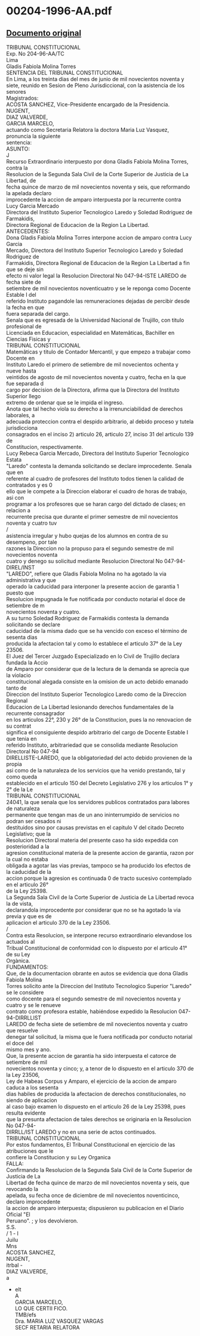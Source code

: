 
00204-1996-AA.pdf
=================
  
[Documento original](https://tc.gob.pe/jurisprudencia/1997/00204-1996-AA.pdf)  
---  
TRIBUNAL CONSTITUCIONAL  
Exp. No 204-96-AA/TC  
Lima  
Gladis Fabiola Molina Torres  
SENTENCIA DEL TRIBUNAL CONSTITUCIONAL  
En Lima, a los treinta dias del mes de junio de mil novecientos noventa y  
siete, reunido en Sesion de Pleno Jurisdiccional, con la asistencia de los senores  
Magistrados:  
ACOSTA SANCHEZ, Vice-Presidente encargado de la Presidencia.  
NUGENT,  
DIAZ VALVERDE,  
GARCIA MARCELO,  
actuando como Secretaria Relatora la doctora Maria Luz Vasquez, pronuncia la siguiente  
sentencia:  
ASUNTO:  
J  
Recurso Extraordinario interpuesto por dona Gladis Fabiola Molina Torres, contra la  
Resolucion de la Segunda Sala Civil de la Corte Superior de Justicia de La Libertad, de  
fecha quince de marzo de mil novecientos noventa y seis, que reformando la apelada declaro  
improcedente la accion de amparo interpuesta por la recurrente contra Lucy Garcia Mercado  
Directora del Instituto Superior Tecnologico Laredo y Soledad Rodriguez de Farmakidis,  
Directora Regional de Educacion de la Region La Libertad.  
ANTECEDENTES:  
Dona Gladis Fabiola Molina Torres interpone accion de amparo contra Lucy Garcia  
Mercado, Directora del Instituto Superior Tecnologico Laredo y Soledad Rodriguez de  
Farmakidis, Directora Regional de Educacion de la Region La Libertad a fin que se deje sin  
efecto ni valor legal la Resolucion Directoral No 047-94-ISTE LAREDO de fecha siete de  
setiembre de mil novecientos noventicuatro y se le reponga como Docente Estable I del  
referido Instituto pagandole las remuneraciones dejadas de percibir desde la fecha en que  
fuera separada del cargo.  
Senala que es egresada de la Universidad Nacional de Trujillo, con titulo profesional de  
Licenciada en Educacion, especialidad en Matemâticas, Bachiller en Ciencias Fisicas y  
TRIBUNAL CONSTITUCIONAL  
Matemâticas y titulo de Contador Mercantil, y que empezo a trabajar como Docente en  
Instituto Laredo el primero de setiembre de mil novecientos ochenta y nueve hasta  
veintidos de agosto de mil novecientos noventa y cuatro, fecha en la que fue separada d  
cargo por decision de la Directora, afirma que la Directora del Instituto Superior llego  
extremo de ordenar que se le impida el ingreso.  
Anota que tal hecho viola su derecho a la irrenunciabilidad de derechos laborales, a  
adecuada proteccion contra el despido arbitrario, al debido proceso y tutela jurisdicciona  
consagrados en el inciso 2) articulo 26, articulo 27, inciso 31 del articulo 139 de  
Constitucion, respectivamente.  
Lucy Rebeca Garcia Mercado, Directora del Instituto Superior Tecnologico Estata  
"Laredo" contesta la demanda solicitando se declare improcedente. Senala que en  
referente al cuadro de profesores del Instituto todos tienen la calidad de contratados y es 0  
ello que le compete a la Direccion elaborar el cuadro de horas de trabajo, asi con  
programar a los profesores que se haran cargo del dictado de clases; en relacion a  
recurrente precisa que durante el primer semestre de mil novecientos noventa y cuatro tuv  
/  
asistencia irregular y hubo quejas de los alumnos en contra de su desempeno, por tale  
razones la Direccion no la propuso para el segundo semestre de mil novecientos noventa  
cuatro y denego su solicitud mediante Resolucion Directoral No 047-94-DIREL/INST  
"LAREDO", refiere que Gladis Fabiola Molina no ha agotado la via administrativa y que  
operado la caducidad para interponer la presente accion de garantia 1 puesto que  
Resolucion impugnada le fue notificada por conducto notarial el doce de setiembre de m  
novecientos noventa y cuatro.  
A su turno Soledad Rodriguez de Farmakidis contesta la demanda solicitando se declare  
caducidad de la misma dado que se ha vencido con exceso el término de sesenta dias  
producida la afectacion tal y como lo establece el articulo 37° de la Ley 23506.  
El Juez del Tercer Juzgado Especializado en lo Civil de Trujillo declara fundada la Accio  
de Amparo por considerar que de la lectura de la demanda se aprecia que la violacio  
constitucional alegada consiste en la omision de un acto debido emanado tanto de  
Direccion del Instituto Superior Tecnologico Laredo como de la Direccion Regional  
Educacion de La Libertad lesionando derechos fundamentales de la recurrente consagrador  
en los articulos 22°, 230 y 26° de la Constitucion, pues la no renovacion de su contrat  
significa el consiguiente despido arbitrario del cargo de Docente Estable I que tenia en  
referido Instituto, arbitrariedad que se consolida mediante Resolucion Directoral No 047-94  
DIRELLISTE-LAREDO, que la obligatoriedad del acto debido provienen de la propia  
asi como de la naturaleza de los servicios que ha venido prestando, tal y como queda  
establecido en el articulo 150 del Decreto Legislativo 276 y los articulos 1° y 2° de la Le  
TRIBUNAL CONSTITUCIONAL  
24041, la que senala que los servidores publicos contratados para labores de naturaleza  
permanente que tengan mas de un ano ininterrumpido de servicios no podran ser cesados ni  
destituidos sino por causas previstas en el capitulo V del citado Decreto Legislativo; que la  
Resolucion Directoral materia del presente caso ha sido expedida con posterioridad a la  
agresion constitucional materia de la presente accion de garantia, razon por la cual no estaba  
obligada a agotar las vias previas, tampoco se ha producido los efectos de la caducidad de la  
accion porque la agresion es continuada 0 de tracto sucesivo contemplado en el articulo 26°  
de la Ley 25398.  
La Segunda Sala Civil de la Corte Superior de Justicia de La Libertad revoca la de vista,  
declarandola improcedente por considerar que no se ha agotado la via previa y que es de  
aplicacion el articulo 370 de la Ley 23506.  
/  
Contra esta Resolucion, se interpone recurso extraordinario elevandose los actuados al  
Tribual Constitucional de conformidad con lo dispuesto por el articulo 41° de su Ley  
Orgànica.  
FUNDAMENTOS:  
Que, de la documentacion obrante en autos se evidencia que dona Gladis Fabiola Molina  
Torres solicito ante la Direccion del Instituto Tecnologico Superior "Laredo" se le considere  
como docente para el segundo semestre de mil novecientos noventa y cuatro y se le renueve  
contrato como profesora estable, habiéndose expedido la Resolucion 047-94-DIRRLLIST  
LAREDO de fecha siete de setiembre de mil novecientos noventa y cuatro que resuelve  
denegar tal solicitud, la misma que le fuera notificada por conducto notarial el doce del  
mismo mes y ano.  
Que, la presente accion de garantia ha sido interpuesta el catorce de setiembre de mil  
novecientos noventa y cinco; y, a tenor de lo dispuesto en el articulo 370 de la Ley 23506,  
Ley de Habeas Corpus y Amparo, el ejercicio de la accion de amparo caduca a los sesenta  
dias habiles de producida la afectacion de derechos constitucionales, no siendo de aplicacion  
al caso bajo examen lo dispuesto en el articulo 26 de la Ley 25398, pues resulta evidente  
que la presunta afectacion de tales derechos se originaria en la Resolucion No 047-94-  
DIRRLL/IST LAREDO y no en una serie de actos continuados.  
TRIBUNAL CONSTITUCIONAL  
Por estos fundamentos, El Tribunal Constitucional en ejercicio de las atribuciones que le  
confiere la Constitucion y su Ley Organica  
FALLA:  
Confirmando la Resolucion de la Segunda Sala Civil de la Corte Superior de Justicia de La  
Libertad de fecha quince de marzo de mil novecientos noventa y seis, que revocando la  
apelada, su fecha once de diciembre de mil novecientos noventicinco, declaro improcedente  
la accion de amparo interpuesta; dispusieron su publicacion en el Diario Oficial "El  
Peruano". ; y los devolvieron.  
S.S.  
/ 1 - l  
Juilu  
Mns  
ACOSTA SANCHEZ,  
NUGENT,  
itrbal -  
DIAZ VALVERDE,  
a  
- elt  
A  
GARCIA MARCELO,  
LO QUE CERTII FICO.  
TMB/efs  
Dra. MARIA LUZ VASQUEZ VARGAS  
SECF RETARIA RELATORA